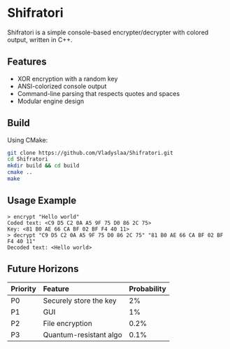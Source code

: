 # Shifratori

Shifratori is a simple console-based encrypter/decrypter with colored output, written in C++.

## Features

- XOR encryption with a random key  
- ANSI-colorized console output  
- Command-line parsing that respects quotes and spaces  
- Modular engine design  

## Build

Using CMake:

```bash
git clone https://github.com/Vladyslaa/Shifratori.git
cd Shifratori
mkdir build && cd build
cmake ..
make
```

## Usage Example

```text
> encrypt "Hello world"
Coded text: <C9 D5 C2 0A A5 9F 75 D0 86 2C 75>
Key: <81 B0 AE 66 CA BF 02 BF F4 40 11>
> decrypt "C9 D5 C2 0A A5 9F 75 D0 86 2C 75" "81 B0 AE 66 CA BF 02 BF F4 40 11"
Decoded text: <Hello world>
```

## Future Horizons 

| Priority | Feature               | Probability |
|:---------|:----------------------|:------------|
| P0       | Securely store the key| 2%          |
| P1       | GUI                   | 1%          |
| P2       | File encryption       | 0.2%        |
| P3       | Quantum-resistant algo| 0.1%        |

